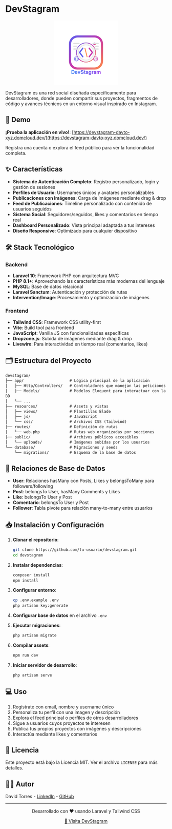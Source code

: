 # DevStagram

<p align="center">
  <img src="public/img/devstagram_logo.png" alt="DevStagram Logo" width="200"/>
</p>

DevStagram es una red social diseñada específicamente para desarrolladores, donde pueden compartir sus proyectos, fragmentos de código y avances técnicos en un entorno visual inspirado en Instagram.

## 🚀 Demo

**¡Prueba la aplicación en vivo!**: [https://devstagram-davto-xyz.domcloud.dev/](https://devstagram-davto-xyz.domcloud.dev/)

Registra una cuenta o explora el feed público para ver la funcionalidad completa.

## ✨ Características

- **Sistema de Autenticación Completo**: Registro personalizado, login y gestión de sesiones
- **Perfiles de Usuario**: Usernames únicos y avatares personalizables
- **Publicaciones con Imágenes**: Carga de imágenes mediante drag & drop
- **Feed de Publicaciones**: Timeline personalizado con contenido de usuarios seguidos
- **Sistema Social**: Seguidores/seguidos, likes y comentarios en tiempo real
- **Dashboard Personalizado**: Vista principal adaptada a tus intereses
- **Diseño Responsive**: Optimizado para cualquier dispositivo

## 🛠️ Stack Tecnológico

### Backend
- **Laravel 10**: Framework PHP con arquitectura MVC
- **PHP 8.1+**: Aprovechando las características más modernas del lenguaje
- **MySQL**: Base de datos relacional
- **Laravel Sanctum**: Autenticación y protección de rutas
- **Intervention/Image**: Procesamiento y optimización de imágenes

### Frontend
- **Tailwind CSS**: Framework CSS utility-first
- **Vite**: Build tool para frontend
- **JavaScript**: Vanilla JS con funcionalidades específicas
- **Dropzone.js**: Subida de imágenes mediante drag & drop
- **Livewire**: Para interactividad en tiempo real (comentarios, likes)

## 🗂️ Estructura del Proyecto

```
devstagram/
├── app/                    # Lógica principal de la aplicación
│   ├── Http/Controllers/   # Controladores que manejan las peticiones
│   ├── Models/             # Modelos Eloquent para interactuar con la BD
│   └── ...
├── resources/              # Assets y vistas
│   ├── views/              # Plantillas Blade
│   ├── js/                 # JavaScript
│   └── css/                # Archivos CSS (Tailwind)
├── routes/                 # Definición de rutas
│   └── web.php             # Rutas web organizadas por secciones
├── public/                 # Archivos públicos accesibles
│   └── uploads/            # Imágenes subidas por los usuarios
└── database/               # Migraciones y seeds
    └── migrations/         # Esquema de la base de datos
```

## 🔄 Relaciones de Base de Datos

- **User**: Relaciones hasMany con Posts, Likes y belongsToMany para followers/following
- **Post**: belongsTo User, hasMany Comments y Likes
- **Like**: belongsTo User y Post
- **Comentario**: belongsTo User y Post
- **Follower**: Tabla pivote para relación many-to-many entre usuarios

## 📥 Instalación y Configuración

1. **Clonar el repositorio**:
   ```bash
   git clone https://github.com/tu-usuario/devstagram.git
   cd devstagram
   ```

2. **Instalar dependencias**:
   ```bash
   composer install
   npm install
   ```

3. **Configurar entorno**:
   ```bash
   cp .env.example .env
   php artisan key:generate
   ```

4. **Configurar base de datos** en el archivo `.env`

5. **Ejecutar migraciones**:
   ```bash
   php artisan migrate
   ```

6. **Compilar assets**:
   ```bash
   npm run dev
   ```

7. **Iniciar servidor de desarrollo**:
   ```bash
   php artisan serve
   ```

## 💻 Uso

1. Regístrate con email, nombre y username único
2. Personaliza tu perfil con una imagen y descripción
3. Explora el feed principal o perfiles de otros desarrolladores
4. Sigue a usuarios cuyos proyectos te interesen
5. Publica tus propios proyectos con imágenes y descripciones
6. Interactúa mediante likes y comentarios

## 📜 Licencia

Este proyecto está bajo la Licencia MIT. Ver el archivo `LICENSE` para más detalles.

## 👨‍💻 Autor

David Torres - [LinkedIn](https://linkedin.com/in/davidtorreslopez) - [GitHub](https://github.com/davidtorres-xyz)

---

<p align="center">
  Desarrollado con ❤️ usando Laravel y Tailwind CSS
</p>

<p align="center">
  <a href="https://devstagram-davto-xyz.domcloud.dev/" target="_blank">🔗 Visita DevStagram</a>
</p>
